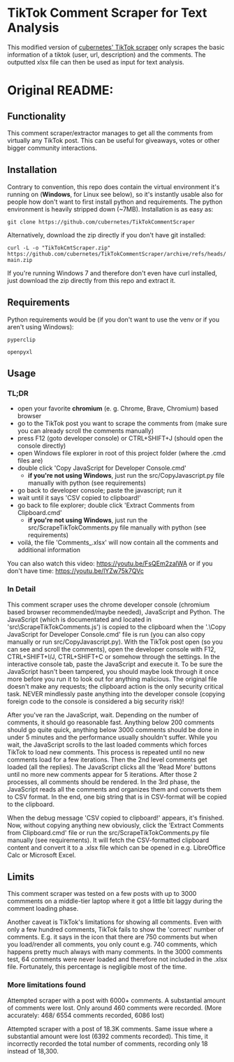 # TikTok Comment Scraper for Text Analysis

This modified version of [cubernetes' TikTok scraper](https://github.com/cubernetes/TikTokCommentScraper) 
only scrapes the basic information of a tiktok (user, url, description) and the comments. The outputted
xlsx file can then be used as input for text analysis.


# Original README:

## Functionality
This comment scraper/extractor manages to get all the comments
from virtually any TikTok post. This can be useful for giveaways, votes or other bigger
community interactions.

## Installation
Contrary to convention, this repo does contain the virtual environment it's
running on (**Windows**, for Linux see below), so it's instantly usable also for people how don't want to first install python and requirements.
The python environment is heavily stripped down (\~7MB).
Installation is as easy as:

`git clone https://github.com/cubernetes/TikTokCommentScraper`

Alternatively, download the zip directly if you don't have git installed:

`curl -L -o "TikTokCmtScraper.zip" https://github.com/cubernetes/TikTokCommentScraper/archive/refs/heads/main.zip`

If you're running Windows 7 and therefore don't even have curl installed, just download the zip directly from this repo and extract it.

## Requirements
Python requirements would be (if you don't want to use the venv or if you aren't using Windows):

`pyperclip`

`openpyxl`

## Usage
### TL;DR
- open your favorite **chromium** (e. g. Chrome, Brave, Chromium) based browser
- go to the TikTok post you want to scrape the comments from (make sure you can already scroll the comments manually)
- press F12 (goto developer console) or CTRL+SHIFT+J (should open the console directly)
- open Windows file explorer in root of this project folder (where the .cmd files are)
- double click 'Copy JavaScript for Developer Console.cmd'
	- **if you're not using Windows**, just run the src/CopyJavascript.py file manually with python (see requirements)
- go back to developer console; paste the javascript; run it
- wait until it says 'CSV copied to clipboard!'
- go back to file explorer; double click 'Extract Comments from Clipboard.cmd'
	- **if you're not using Windows**, just run the src/ScrapeTikTokComments.py file manually with python (see requirements)
- voilá, the file 'Comments_<UtcTimeStamp>.xlsx' will now contain all the comments and additional information

You can also watch this video: https://youtu.be/FsQEm2zalWA
or if you don't have time: https://youtu.be/lYZw75k7QVc

### In Detail

This comment scraper uses the chrome developer console (chromium based browser
recommended/maybe needed), JavaScript and Python. The JavaScript (which is
documentated and located in 'src\ScrapeTikTokComments.js') is copied to the clipboard when the '.\Copy
JavaScript for Developer Console.cmd' file is run (you can also copy
manually or run src/CopyJavascript.py). With the TikTok post open (so you can see and scroll the
comments), open the developer console with F12, CTRL+SHIFT+I/J, CTRL+SHIFT+C
or somehow through the settings. In the interactive console tab, paste the
JavaScript and execute it. To be sure the JavaScript hasn't been tampered,
you should maybe look through it once more before you run it to look out for
anything malicious. The original file doesn't make any requests; the clipboard action
is the only security critical task. NEVER mindlessly paste anything into the developer console (copying
foreign code to the console is considered a big security risk)! 

After you've ran the JavaScript, wait. Depending on the number of comments, it
should go reasonable fast. Anything below 200 comments should go quite quick,
anything below 3000 comments should be done in under 5 minutes and the
performance usually shouldn't suffer. While you wait, the JavaScript scrolls
to the last loaded comments which forces TikTok to load new comments. This
process is repeated until no new comments load for a few iterations. Then the
2nd level comments get loaded (all the replies). The JavaScript clicks all the
'Read More' buttons until no more new comments appear for 5 iterations. After those
2 processes, all comments should be rendered. In the 3rd phase, the JavaScript reads
all the comments and organizes them and converts them to CSV format. In the end, one big
string that is in CSV-format will be copied to the clipboard.

When the debug message 'CSV copied to clipboard!' appears, it's finished. Now,
without copying anything new obviously, click the 'Extract Comments from
Clipboard.cmd' file or run the src/ScrapeTikTokComments.py file manually (see requirements).
It will fetch the CSV-formatted clipboard content and
convert it to a .xlsx file which can be opened in e.g. LibreOffice Calc or
Microsoft Excel.

## Limits

This comment scraper was tested on a few posts with up to 3000 commments on a
middle-tier laptop where it got a little bit laggy during the comment loading
phase.

Another caveat is TikTok's limitations for showing all comments. Even with
only a few hundred comments, TikTok fails to show the 'correct' number of
comments. E.g. it says in the icon that there are 750 comments but when you
load/render all comments, you only count e.g. 740 comments, which happens
pretty much always with many comments. In the 3000 comments test, 64 comments
were never loaded and therefore not included in the .xlsx file. Fortunately,
this percentage is negligible most of the time.

### More limitations found
Attempted scraper with a post with 6000+ comments. A substantial amount of
comments were lost. Only around 460 comments were recorded.
(More accurately: 468/ 6554 comments recorded, 6086 lost)

Attempted scraper with a post of 18.3K comments. Same issue where a substantial
amount were lost (6392 comments recorded). This time, it incorrectly
recorded the total number of comments, recording only 18 instead of 18,300.